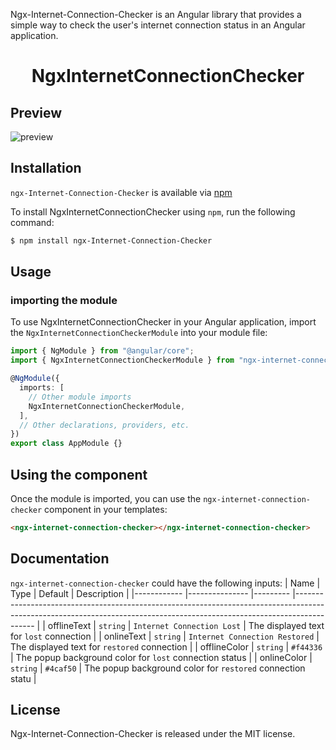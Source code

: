 Ngx-Internet-Connection-Checker is an Angular library that provides a simple way to check the user's internet connection status in an Angular application.

<p align="center">
  <h1 align="center">NgxInternetConnectionChecker</h1>
</p>

## Preview

<img src="https://github.com/MohamedWSalah/Ngx-Internet-Connection-Checker/tree/master/src/assets/preview.png" alt="preview"/>

## Installation

`ngx-Internet-Connection-Checker` is available via [npm](https://github.com/)

To install NgxInternetConnectionChecker using `npm`, run the following command:

```bash
$ npm install ngx-Internet-Connection-Checker
```

## Usage

### importing the module

To use NgxInternetConnectionChecker in your Angular application, import the `NgxInternetConnectionCheckerModule` into your module file:

```typescript
import { NgModule } from "@angular/core";
import { NgxInternetConnectionCheckerModule } from "ngx-internet-connection-checker";

@NgModule({
  imports: [
    // Other module imports
    NgxInternetConnectionCheckerModule,
  ],
  // Other declarations, providers, etc.
})
export class AppModule {}
```

## Using the component

Once the module is imported, you can use the `ngx-internet-connection-checker` component in your templates:

```html
<ngx-internet-connection-checker></ngx-internet-connection-checker>
```

## Documentation

`ngx-internet-connection-checker` could have the following inputs:
| Name | Type | Default | Description |
|------------ |--------------- |--------- |------------------------------------------------------------------------------------------------------------------------------------------------------------------------- |
| offlineText | `string` | `Internet Connection Lost` | The displayed text for `lost` connection |
| onlineText | `string` | `Internet Connection Restored` | The displayed text for `restored` connection |
| offlineColor | `string` | `#f44336` | The popup background color for `lost` connection status |
| onlineColor | `string` | `#4caf50` | The popup background color for `restored` connection statu |

## License

Ngx-Internet-Connection-Checker is released under the MIT license.
